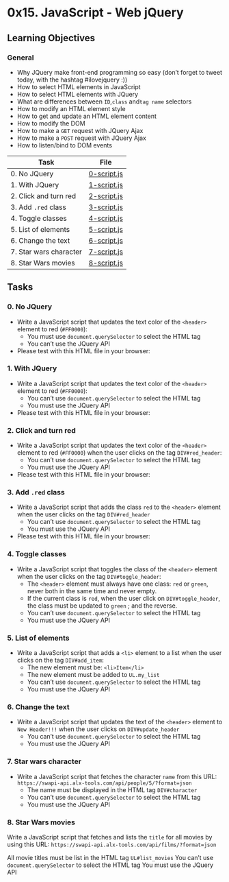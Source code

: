 # 0x15. JavaScript - Web jQuery

## Learning Objectives

### General

- Why JQuery make front-end programming so easy (don’t forget to tweet today, with the hashtag #ilovejquery :))
- How to select HTML elements in JavaScript
- How to select HTML elements with JQuery
- What are differences between `ID`,`class` and`tag name` selectors
- How to modify an HTML element style
- How to get and update an HTML element content
- How to modify the DOM
- How to make a `GET` request with JQuery Ajax
- How to make a `POST` request with JQuery Ajax
- How to listen/bind to DOM events

| Task                   | File                         |
| ---------------------- | ---------------------------- |
| 0. No JQuery           | [0-script.js](./0-script.js) |
| 1. With JQuery         | [1-script.js](./1-script.js) |
| 2. Click and turn red  | [2-script.js](./2-script.js) |
| 3. Add `.red` class    | [3-script.js](./3-script.js) |
| 4. Toggle classes      | [4-script.js](./4-script.js) |
| 5. List of elements    | [5-script.js](./5-script.js) |
| 6. Change the text     | [6-script.js](./6-script.js) |
| 7. Star wars character | [7-script.js](./7-script.js) |
| 8. Star Wars movies    | [8-script.js](./8-script.js) |

## Tasks

### 0. No JQuery

- Write a JavaScript script that updates the text color of the `<header>` element to red (`#FF0000`):
  - You must use `document.querySelector` to select the HTML tag
  - You can’t use the JQuery API
- Please test with this HTML file in your browser:

### 1. With JQuery

- Write a JavaScript script that updates the text color of the `<header>` element to red (`#FF0000`):
  - You can’t use `document.querySelector` to select the HTML tag
  - You must use the JQuery API
- Please test with this HTML file in your browser:

### 2. Click and turn red

- Write a JavaScript script that updates the text color of the `<header>` element to red (`#FF0000`) when the user clicks on the tag `DIV#red_header`:
  - You can’t use `document.querySelector` to select the HTML tag
  - You must use the JQuery API
- Please test with this HTML file in your browser:

### 3. Add `.red` class

- Write a JavaScript script that adds the class `red` to the `<header>` element when the user clicks on the tag `DIV#red_header`
  - You can’t use `document.querySelector` to select the HTML tag
  - You must use the JQuery API
- Please test with this HTML file in your browser:

### 4. Toggle classes

- Write a JavaScript script that toggles the class of the `<header>` element when the user clicks on the tag `DIV#toggle_header`:
  - The `<header>` element must always have one class: `red` or `green`, never both in the same time and never empty.
  - If the current class is `red`, when the user click on `DIV#toggle_header`, the class must be updated to `green` ; and the reverse.
  - You can’t use `document.querySelector` to select the HTML tag
  - You must use the JQuery API

### 5. List of elements

- Write a JavaScript script that adds a `<li>` element to a list when the user clicks on the tag `DIV#add_item`:
  - The new element must be: `<li>Item</li>`
  - The new element must be added to `UL.my_list`
  - You can’t use `document.querySelector` to select the HTML tag
  - You must use the JQuery API

### 6. Change the text

- Write a JavaScript script that updates the text of the `<header>` element to `New Header!!!` when the user clicks on `DIV#update_header`
  - You can’t use `document.querySelector` to select the HTML tag
  - You must use the JQuery API

### 7. Star wars character

- Write a JavaScript script that fetches the character `name` from this URL: `https://swapi-api.alx-tools.com/api/people/5/?format=json`
  - The name must be displayed in the HTML tag `DIV#character`
  - You can’t use `document.querySelector` to select the HTML tag
  - You must use the JQuery API

### 8. Star Wars movies

Write a JavaScript script that fetches and lists the `title` for all movies by using this URL: `https://swapi-api.alx-tools.com/api/films/?format=json`

All movie titles must be list in the HTML tag `UL#list_movies`
You can’t use `document.querySelector` to select the HTML tag
You must use the JQuery API
